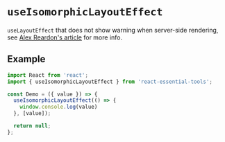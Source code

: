 # `useIsomorphicLayoutEffect`

`useLayoutEffect` that does not show warning when server-side rendering, see [Alex Reardon's article](https://medium.com/@alexandereardon/uselayouteffect-and-ssr-192986cdcf7a) for more info.

## Example

```jsx
import React from 'react';
import { useIsomorphicLayoutEffect } from 'react-essential-tools';

const Demo = ({ value }) => {
  useIsomorphicLayoutEffect(() => {
    window.console.log(value)
  }, [value]);

  return null;
};
```
